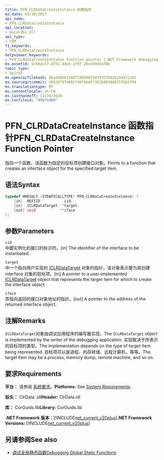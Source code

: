 ```yaml
---
title: PFN_CLRDataCreateInstance 函数指针
ms.date: 03/30/2017
api_name:
- PFN_CLRDataCreateInstance
api_location:
- mscordbi.dll
api_type:
- COM
f1_keywords:
- PFN_CLRDataCreateInstance
helpviewer_keywords:
- PFN_CLRDataCreateInstance function pointer [.NET Framework debugging]
ms.assetid: 5c66ac57-d751-4de5-af9f-26ceb949af8b
topic_type:
- apiref
ms.openlocfilehash: 68a5b8bb1568f10699653479357b02b2e847cc02
ms.sourcegitcommit: d8020797a6657d0fbbdff362b80300815f682f94
ms.translationtype: MT
ms.contentlocale: zh-CN
ms.lasthandoff: 11/24/2020
ms.locfileid: "95671960"
---
```

# <a name="pfn_clrdatacreateinstance-function-pointer"></a><span data-ttu-id="82ffb-102">PFN_CLRDataCreateInstance 函数指针</span><span class="sxs-lookup"><span data-stu-id="82ffb-102">PFN_CLRDataCreateInstance Function Pointer</span></span>

<span data-ttu-id="82ffb-103">指向一个函数，该函数为指定的目标项创建接口对象。</span><span class="sxs-lookup"><span data-stu-id="82ffb-103">Points to a function that creates an interface object for the specified target item.</span></span>  
  
## <a name="syntax"></a><span data-ttu-id="82ffb-104">语法</span><span class="sxs-lookup"><span data-stu-id="82ffb-104">Syntax</span></span>  
  
```cpp  
typedef HRESULT (STDAPICALLTYPE* PFN_CLRDataCreateInstance) (  
    [in]  REFIID           iid,  
    [in]  ICLRDataTarget  *target,  
    [out] void           **iface  
);  
```  
  
## <a name="parameters"></a><span data-ttu-id="82ffb-105">参数</span><span class="sxs-lookup"><span data-stu-id="82ffb-105">Parameters</span></span>  

 `iid`  
 <span data-ttu-id="82ffb-106">中要实例化的接口的标识符。</span><span class="sxs-lookup"><span data-stu-id="82ffb-106">[in] The identifier of the interface to be instantiated.</span></span>  
  
 `target`  
 <span data-ttu-id="82ffb-107">中一个指向用户实现的 [ICLRDataTarget](iclrdatatarget-interface.md) 对象的指针，该对象表示要为其创建 interface 对象的目标项。</span><span class="sxs-lookup"><span data-stu-id="82ffb-107">[in] A pointer to a user-implemented [ICLRDataTarget](iclrdatatarget-interface.md) object that represents the target item for which to create the interface object.</span></span>  
  
 `iface`  
 <span data-ttu-id="82ffb-108">弄指向返回的接口对象地址的指针。</span><span class="sxs-lookup"><span data-stu-id="82ffb-108">[out] A pointer to the address of the returned interface object.</span></span>  
  
## <a name="remarks"></a><span data-ttu-id="82ffb-109">注解</span><span class="sxs-lookup"><span data-stu-id="82ffb-109">Remarks</span></span>  

 <span data-ttu-id="82ffb-110">`ICLRDataTarget`对象由调试应用程序的编写器实现。</span><span class="sxs-lookup"><span data-stu-id="82ffb-110">The `ICLRDataTarget` object is implemented by the writer of the debugging application.</span></span> <span data-ttu-id="82ffb-111">实现取决于所表示的目标项的类型。</span><span class="sxs-lookup"><span data-stu-id="82ffb-111">The implementation depends on the type of target item being represented.</span></span> <span data-ttu-id="82ffb-112">目标项可以是进程、内存转储、远程计算机，等等。</span><span class="sxs-lookup"><span data-stu-id="82ffb-112">The target item may be a process, memory dump, remote machine, and so on.</span></span>  
  
## <a name="requirements"></a><span data-ttu-id="82ffb-113">要求</span><span class="sxs-lookup"><span data-stu-id="82ffb-113">Requirements</span></span>  

 <span data-ttu-id="82ffb-114">**平台：** 请参阅 [系统要求](../../get-started/system-requirements.md)。</span><span class="sxs-lookup"><span data-stu-id="82ffb-114">**Platforms:** See [System Requirements](../../get-started/system-requirements.md).</span></span>  
  
 <span data-ttu-id="82ffb-115">**标头：** ClrData .idl</span><span class="sxs-lookup"><span data-stu-id="82ffb-115">**Header:** ClrData.idl</span></span>  
  
 <span data-ttu-id="82ffb-116">**库：** CorGuids.lib</span><span class="sxs-lookup"><span data-stu-id="82ffb-116">**Library:** CorGuids.lib</span></span>  
  
 <span data-ttu-id="82ffb-117">**.NET Framework 版本：**[!INCLUDE[net_current_v20plus](../../../../includes/net-current-v20plus-md.md)]</span><span class="sxs-lookup"><span data-stu-id="82ffb-117">**.NET Framework Versions:** [!INCLUDE[net_current_v20plus](../../../../includes/net-current-v20plus-md.md)]</span></span>  
  
## <a name="see-also"></a><span data-ttu-id="82ffb-118">另请参阅</span><span class="sxs-lookup"><span data-stu-id="82ffb-118">See also</span></span>

- [<span data-ttu-id="82ffb-119">调试全局静态函数</span><span class="sxs-lookup"><span data-stu-id="82ffb-119">Debugging Global Static Functions</span></span>](debugging-global-static-functions.md)
